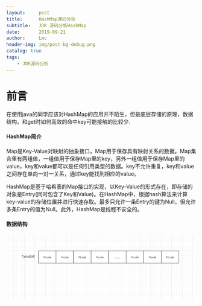```yaml
---
layout:     post
title:      HashMap源码分析
subtitle:   JDK 源码分析HashMap
date:       2019-09-21
author:     Lmc
header-img: img/post-bg-debug.png
catalog: true
tags:
    - JDK源码分析
---
```




# 前言

在使用java的同学应该对HashMap的应用并不陌生，但是底层存储的原理，数据结构，和get时如何高效的命中key可能接触的比较少.

#### HashMap简介

Map是Key-Value对映射的抽象接口，Map用于保存具有映射关系的数据。Map集合里有两组值，一组值用于保存Map里的key，另外一组值用于保存Map里的value，key和value都可以是任何引用类型的数据。key不允许重复，key和value之间存在单向一对一关系，通过key能找到相应的value。

HashMap是基于哈希表的Map接口的实现，以Key-Value的形式存在，即存储的对象是Entry(同时包含了Key和Value)。在HashMap中，根据hash算法来计算key-value的存储位置并进行快速存取。最多只允许一条Entry的键为Null，但允许多条Entry的值为Null。此外，HashMap是线程不安全的。

#### 数据结构

![数据结构图](https://github.com/lmc-15/lmc-15.github.io/blob/master/_posts/assets/1569048996803.jpg)